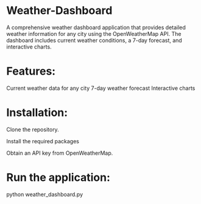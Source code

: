# Weather-Dashboard
A comprehensive weather dashboard application that provides detailed weather information for any city using the OpenWeatherMap API. The dashboard includes current weather conditions, a 7-day forecast, and interactive charts.
# Features:

Current weather data for any city
7-day weather forecast
Interactive charts
# Installation:

Clone the repository.

Install the required packages

Obtain an API key from OpenWeatherMap.

# Run the application: 
python weather_dashboard.py
